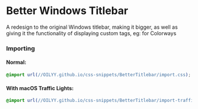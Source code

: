 # Better Windows Titlebar
A redesign to the original Windows titlebar, making it bigger, as well as giving it the functionality of displaying custom tags, eg: for Colorways

### Importing
#### Normal:
```css
@import url(//OILYY.github.io/css-snippets/BetterTitlebar/import.css);
```
#### With macOS Traffic Lights:
```css
@import url(//OILYY.github.io/css-snippets/BetterTitlebar/import-trafficlights.css);

